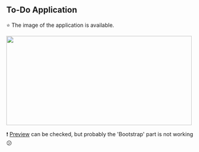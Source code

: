 ## To-Do Application

:star: The image of the application is available. 
  
<img src="https://user-images.githubusercontent.com/75277382/184558792-876eea1a-fb9f-4ce5-b927-574b8d52a9e9.gif" width="487" height="235" />


  
:exclamation: [Preview](https://feyzadc.github.io/Todo-App/) can be checked, but probably the 'Bootstrap' part is not working :confused:
